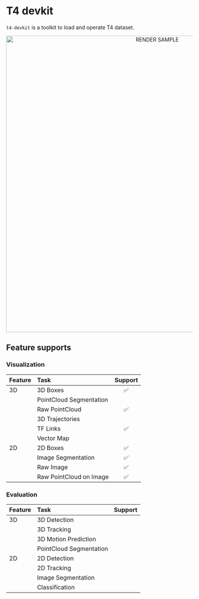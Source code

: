 # T4 devkit

`t4-devkit` is a toolkit to load and operate T4 dataset.

<div align="center">
    <img src="assets/render_scene.gif" width="800" alt="RENDER SAMPLE"/>
</div>

## Feature supports

### Visualization

| Feature | Task                    | Support |
| :------ | :---------------------- | :-----: |
| 3D      | 3D Boxes                |   ✅    |
|         | PointCloud Segmentation |         |
|         | Raw PointCloud          |   ✅    |
|         | 3D Trajectories         |         |
|         | TF Links                |   ✅    |
|         | Vector Map              |         |
| 2D      | 2D Boxes                |   ✅    |
|         | Image Segmentation      |   ✅    |
|         | Raw Image               |   ✅    |
|         | Raw PointCloud on Image |   ✅    |

### Evaluation

| Feature | Task                    | Support |
| :------ | :---------------------- | :-----: |
| 3D      | 3D Detection            |         |
|         | 3D Tracking             |         |
|         | 3D Motion Prediction    |         |
|         | PointCloud Segmentation |         |
| 2D      | 2D Detection            |         |
|         | 2D Tracking             |         |
|         | Image Segmentation      |         |
|         | Classification          |         |
